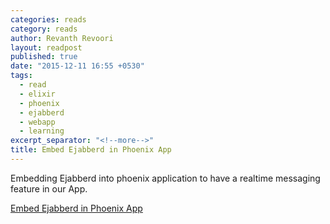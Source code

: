 ```yaml
---
categories: reads
category: reads
author: Revanth Revoori
layout: readpost
published: true
date: "2015-12-11 16:55 +0530"
tags: 
  - read
  - elixir
  - phoenix
  - ejabberd
  - webapp
  - learning
excerpt_separator: "<!--more-->"
title: Embed Ejabberd in Phoenix App
---
```



Embedding Ejabberd into phoenix application to have a realtime messaging feature in our App.

<a class="embedly-card" href="https://blog.process-one.net/embedding-ejabberd-into-an-elixir-phoenix-web-application/">Embed Ejabberd in Phoenix App  <i class="fa fa-external-link"></i></a>
<!--more-->
